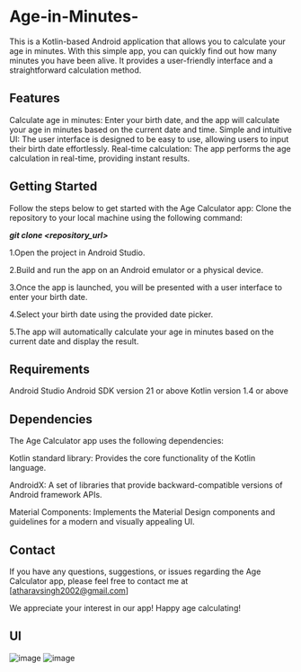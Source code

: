 # Age-in-Minutes-
This is a Kotlin-based Android application that allows you to calculate your age in minutes. With this simple app, you can quickly find out how many minutes you have been alive. It provides a user-friendly interface and a straightforward calculation method.


**Features**
---
Calculate age in minutes: Enter your birth date, and the app will calculate your age in minutes based on the current date and time.
Simple and intuitive UI: The user interface is designed to be easy to use, allowing users to input their birth date effortlessly.
Real-time calculation: The app performs the age calculation in real-time, providing instant results.

**Getting Started**
---
Follow the steps below to get started with the Age Calculator app:
Clone the repository to your local machine using the following command:

***git clone <repository_url>***

1.Open the project in Android Studio.

2.Build and run the app on an Android emulator or a physical device.

3.Once the app is launched, you will be presented with a user interface to enter your birth date.

4.Select your birth date using the provided date picker.

5.The app will automatically calculate your age in minutes based on the current date and display the result.

**Requirements**
---
Android Studio
Android SDK version 21 or above
Kotlin version 1.4 or above

**Dependencies**
---
The Age Calculator app uses the following dependencies:

Kotlin standard library: Provides the core functionality of the Kotlin language.

AndroidX: A set of libraries that provide backward-compatible versions of Android framework APIs.

Material Components: Implements the Material Design components and guidelines for a modern and visually appealing UI.

**Contact**
---
If you have any questions, suggestions, or issues regarding the Age Calculator app, please feel free to contact me at [atharavsingh2002@gmail.com]

We appreciate your interest in our app! Happy age calculating!


**UI**
---
![image](https://github.com/AtHaRaVs/Age-in-Minutes-/assets/99896281/3ccd024a-ba43-4c1c-8b4d-35fff8006061)
![image](https://github.com/AtHaRaVs/Age-in-Minutes-/assets/99896281/64e88753-dcd4-4a53-8077-c834b0a54b69)
